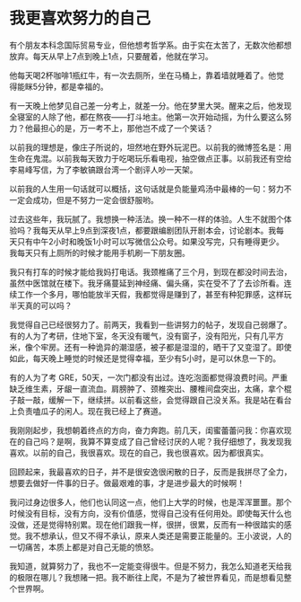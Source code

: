 # 我更喜欢努力的自己

有个朋友本科念国际贸易专业，但他想考哲学系。由于实在太苦了，无数次他都想放弃。每天从早上7点到晚上1点，只要醒着，他就在学习。 

他每天喝2杯咖啡1瓶红牛，有一次去厕所，坐在马桶上，靠着墙就睡着了。他觉得能眯5分钟，都是幸福的。 

有一天晚上他梦见自己差一分考上，就差一分。他在梦里大哭。醒来之后，他发现全寝室的人除了他，都在熬夜——打斗地主。他第一次开始动摇，为什么要这么努力？他最担心的是，万一考不上，那他岂不成了一个笑话？ 

以前我的理想是，像庄子所说的，坦然地在野外玩泥巴。以前我的微博签名是：用生命在鬼混。以前我每天致力于吃喝玩乐看电视，抽空做点正事。以前我还有空给李易峰写信，为了李敏镐跟台湾一个剧评人吵一天架。 

以前我的人生用一句话就可以概括，这句话就是负能量鸡汤中最棒的一句：努力不一定会成功，但是不努力一定会很舒服哟。 

过去这些年，我玩腻了。我想换一种活法。换一种不一样的体验。人生不就图个体验吗？我每天从早上9点到深夜1点，都要跟编剧团队开剧本会，讨论剧本。我每天只有中午2小时和晚饭1小时可以写微信公众号。如果没写完，只有睡得更少。我每天只有上厕所的时候才能用手机刷一下朋友圈。 

我只有打车的时候才能给我妈打电话。我颈椎痛了三个月，到现在都没时间去治，虽然中医馆就在楼下。我牙痛蔓延到神经痛、偏头痛，实在受不了了去诊所看。连续工作一个多月，哪怕能放半天假，我都觉得是赚到了，甚至有种犯罪感，这样玩半天真的可以吗？ 

我觉得自己已经很努力了。前两天，我看到一些讲努力的帖子，发现自己弱爆了。有的人为了考研，住地下室，冬天没有暖气，没有窗子，没有阳光，只有几平方米，像个牢房。还有一种诡异的潮湿感，被子都是湿湿的，晒干了又变湿了。即使如此，每天晚上睡觉的时候还是觉得幸福，至少有5小时，是可以休息一下的。 

有的人为了考 GRE，50天，一次门都没有出过。连吃泡面都觉得浪费时间。严重缺乏维生素，牙龈一直流血。肩膀肿了、颈椎突出、腰椎间盘突出，太痛，拿个棍子敲一敲，缓解一下，继续拼。以前看这些，会觉得跟自己没关系。我是站在看台上负责嗑瓜子的闲人。现在我已经上了赛道。 

我刚刚起步，我想朝着终点的方向，奋力奔跑。前几天，闺蜜蕾蕾问我：你喜欢现在的自己吗？是啊，我算不算变成了自己曾经讨厌的人呢？我仔细想了，我发现我喜欢。以前的自己，我很喜欢。现在的自己，我也很喜欢。因为都很真实。 

回顾起来，我最喜欢的日子，并不是很安逸很闲散的日子，反而是我拼尽了全力，想要去做好一件事的日子。做最艰难的事，才是进步最大的时候啊！ 

我问过身边很多人，他们也认同这一点，他们上大学的时候，也是浑浑噩噩。那个时候没有目标，没有方向，没有价值感，觉得自己没有任何用处。即使每天什么也没做，还是觉得特别累。现在他们跟我一样，很拼，很累，反而有一种很踏实的感觉。我不想承认，但又不得不承认，原来人类还是需要正能量的。王小波说，人的一切痛苦，本质上都是对自己无能的愤怒。 

我知道，就算努力了，我也不一定能变得很牛。但是不努力，我怎么知道老天给我的极限在哪儿？我想赌一把。我不断往上爬，不是为了被世界看见，而是想看见整个世界啊。